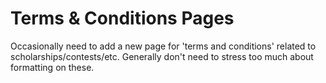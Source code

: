 # Terms & Conditions Pages

Occasionally need to add a new page for 'terms and conditions' related to scholarships/contests/etc. Generally don't need to stress too much about formatting on these. 